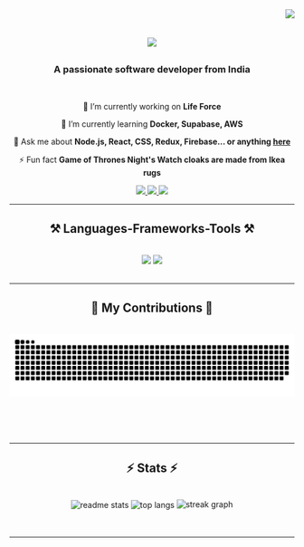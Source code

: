 <img align="right" src="https://visitor-badge.laobi.icu/badge?page_id=VKFarde.VKFarde" />

<h1 align="center">
    <img src="https://readme-typing-svg.herokuapp.com/?font=Righteous&size=35&center=true&vCenter=true&width=500&height=70&duration=4000&lines=Hi+There!+👋;+I'm+vedant+farde!;" />
</h1>

<h3 align="center">A passionate software developer from India </h3>

<br/>

<div align="center">
 
 🔭 I’m currently working on **Life Force**
 
 🌱 I’m currently learning **Docker, Supabase, AWS**

💬 Ask me about **Node.js, React, CSS, Redux, Firebase... or anything [here](https://github.com/VKFarde/VKFarde/issues)**

⚡ Fun fact **Game of Thrones Night's Watch cloaks are made from Ikea rugs**

 </div>
 
<div align="center"> 
<a href="mailto:vedantfarde@gmail.com">  
    <img src="https://img.shields.io/badge/Gmail-333333?style=for-the-badge&logo=gmail&logoColor=red" />
  </a>
  <a href="https://www.linkedin.com/in/vedant-farde-899116193/" rel="noopener noreferrer" target="_blank">
    <img src="https://img.shields.io/badge/LinkedIn-0077B5?style=for-the-badge&logo=linkedin&logoColor=white" target="_blank" />
  </a>
  <a href="https://vedantfarde.netlify.app/" rel="noopener noreferrer" target="_blank">
     <img src="https://img.shields.io/badge/Portfolio-FF5722?style=for-the-badge&logo=todoist&logoColor=white" target="_blank" /> <!-- sqlite, safari, google-chrome are other good icon options -->
  </a>
</div>

 <hr/>
 
<h2 align="center">⚒️ Languages-Frameworks-Tools ⚒️</h2>
<br/>
<div align="center">
    <img src="https://skillicons.dev/icons?i=react,bootstrap,mui,html,css,vscode,github,figma,tailwind,git,r" />
    <img src="https://skillicons.dev/icons?i=nodejs,python,javascript,typescript,express,firebase,mongodb,c,java,nextjs,mysql,flask" /><br>
</div>

<br/>
<hr/>

<div align="center">
  <h2>🐍 My Contributions 🐍</h2>
  <br>
  <img alt="snake eating my contributions" src="https://raw.githubusercontent.com/VKFarde/VKFarde/output/github-contribution-grid-snake.svg" />
  
  <br/><br/><br/>
</div>
<hr/>

<h2 align="center">⚡ Stats ⚡</h2>
<br>
<div align="center" >
    <div align="center">
        <img width=390 height=430 align="center" src="https://github-readme-stats.vercel.app/api?username=VKFarde&show_icons=true&theme=react&rank_icon=github&border_radius=10" alt="readme stats" />
        <img width=390 height=430 align="center" src="https://github-readme-stats.vercel.app/api/top-langs?username=VKFarde&hide=HTML&langs_count=8&layout=compact&theme=react&border_radius=10&size_weight=0.5&count_weight=0.5&exclude_repo=github-readme-stats" alt="top langs" />
  <img src="https://streak-stats.demolab.com?user=VKFarde&locale=en&mode=daily&theme=dark&hide_border=false&border_radius=5&order=3" height="220" alt="streak graph"  />
    </div>
</div>
<br/><br/>
<hr/>

